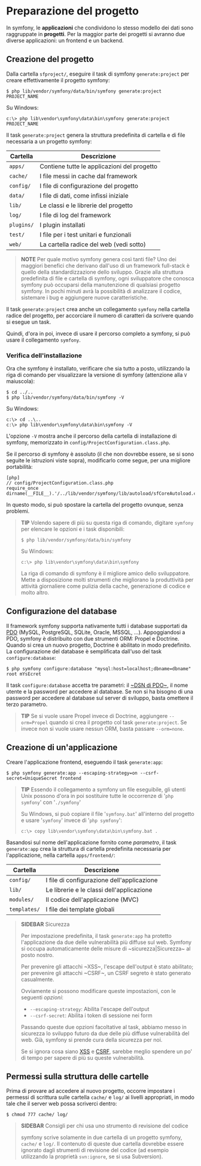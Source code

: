 Preparazione del progetto
=========================

In symfony, le **applicazioni** che condividono lo stesso modello dei dati
sono raggruppate in **progetti**. Per la maggior parte dei progetti si
avranno due diverse applicazioni: un frontend e un backend.

Creazione del progetto
----------------------

Dalla cartella `sfproject/`, eseguire il task di symfony `generate:project`
per creare effettivamente il progetto symfony:

    $ php lib/vendor/symfony/data/bin/symfony generate:project PROJECT_NAME

Su Windows:

    c:\> php lib\vendor\symfony\data\bin\symfony generate:project PROJECT_NAME

Il task `generate:project` genera la struttura predefinita di cartella e di
file necessaria a un progetto symfony:

 | Cartella    | Descrizione
 | ----------- | ----------------------------------
 | `apps/`     | Contiene tutte le applicazioni del progetto
 | `cache/`    | I file messi in cache dal framework
 | `config/`   | I file di configurazione del progetto
 | `data/`     | I file di dati, come infissi iniziale
 | `lib/`      | Le classi e le librerie del progetto
 | `log/`      | I file di log del framework
 | `plugins/`  | I plugin installati
 | `test/`     | I file per i test unitari e funzionali
 | `web/`      | La cartella radice del web (vedi sotto)

>**NOTE**
>Per quale motivo symfony genera così tanti file? Uno dei maggiori
>benefici che derivano dall'uso di un framework full-stack è quello
>della standardizzazione dello sviluppo. Grazie alla struttura
>predefinita di file e cartella di symfony, ogni sviluppatore che
>conosca symfony può occuparsi della manutenzione di qualsiasi
>progetto symfony. In pochi minuti avrà la possibilità
>di analizzare il codice, sistemare i bug e aggiungere nuove
>caratteristiche.

Il task `generate:project` crea anche un collegamento `symfony` nella
cartella radice del progetto, per accorciare il numero di caratteri
da scrivere quando si esegue un task.

Quindi, d'ora in poi, invece di usare il percorso completo a symfony,
si può usare il collegamento `symfony`.

### Verifica dell'installazione

Ora che symfony è installato, verificare che sia tutto a posto, utilizzando la riga di comando
per visualizzare la versione di symfony (attenzione alla `V` maiuscola):

    $ cd ../..
    $ php lib/vendor/symfony/data/bin/symfony -V

Su Windows:

    c:\> cd ..\..
    c:\> php lib\vendor\symfony\data\bin\symfony -V

L'opzione `-V` mostra anche il percorso della cartella di installazione di
symfony, memorizzato in `config/ProjectConfiguration.class.php`.

Se il percorso di symfony è assoluto (il che non dovrebbe essere, se si sono
seguite le istruzioni viste sopra), modificarlo come segue, per una
migliore portabilità:

    [php]
    // config/ProjectConfiguration.class.php
    require_once dirname(__FILE__).'/../lib/vendor/symfony/lib/autoload/sfCoreAutoload.class.php';

In questo modo, si può spostare la cartella del progetto ovunque, senza
problemi.

>**TIP**
>Volendo sapere di più su questa riga di comando, digitare 
>`symfony` per elencare le opzioni e i task disponibili:
>
>     $ php lib/vendor/symfony/data/bin/symfony
>
>Su Windows:
>
>     c:\> php lib\vendor\symfony\data\bin\symfony
>
>La riga di comando di symfony è il migliore amico dello sviluppatore. Mette
>a disposizione molti strumenti che migliorano la produttività per 
>attività giornaliere come pulizia della cache, generazione di codice e molto
>altro.

Configurazione del database
---------------------------

Il framework symfony supporta nativamente tutti i database
supportati da [PDO]((http://www.php.net/PDO)) (MySQL, PostgreSQL,
SQLite, Oracle, MSSQL, ...). Appoggiandosi a PDO, symfony è distribuito
con due strumenti ORM: Propel e Doctrine. Quando si crea un nuovo
progetto, Doctrine è abilitato in modo predefinito. La configurazione
del database è semplificata dall'uso del task `configure:database`:

    $ php symfony configure:database "mysql:host=localhost;dbname=dbname" root mYsEcret

Il task `configure:database` accetta tre parametri: il
[~DSN di PDO~](http://www.php.net/manual/it/pdo.drivers.php), il nome utente e
la password per accedere al database. Se non si ha bisogno di una password per
accedere al database sul server di sviluppo, basta omettere il terzo parametro.

>**TIP**
>Se si vuole usare Propel invece di Doctrine, aggiungere `--orm=Propel` quando
>si crea il progetto col task `generate:project`. Se invece non si vuole
>usare nessun ORM, basta passare `--orm=none`.

Creazione di un'applicazione
----------------------------

Creare l'applicazione frontend, eseguendo il task `generate:app`:

    $ php symfony generate:app --escaping-strategy=on --csrf-secret=UniqueSecret frontend

>**TIP**
>Essendo il collegamento a symfony un file eseguibile, gli utenti Unix
>possono d'ora in poi sostituire tutte le occorrenze di '`php symfony`'
>con '`./symfony`'
>
>Su Windows, si può copiare il file '`symfony.bat`' all'interno del
>progetto e usare '`symfony`' invece di '`php symfony`':
>
>     c:\> copy lib\vendor\symfony\data\bin\symfony.bat .

Basandosi sul nome dell'applicazione fornito come *parametro*, il task
`generate:app` crea la struttura di cartella predefinita necessaria
per l'applicazione, nella cartella `apps/frontend/`:

 | Cartella     | Descrizione
 | ------------ | -------------------------------------
 | `config/`    | I file di configurazione dell'applicazione
 | `lib/`       | Le librerie e le classi dell'applicazione
 | `modules/`   | Il codice dell'applicazione (MVC)
 | `templates/` | I file dei template globali

>**SIDEBAR**
>Sicurezza
>
>Per impostazione predefinita, il task `generate:app` ha protetto
>l'applicazione da due delle vulnerabilità più diffuse sul web.
>Symfony si occupa automaticamente delle misure di ~sicurezza|Sicurezza~
>al posto nostro.
>
>Per prevenire gli attacchi ~XSS~, l'escape dell'output è stato abilitato;
>per prevenire gli attacchi ~CSRF~, un CSRF segreto è stato generato
>casualmente.
>
>Ovviamente si possono modificare queste impostazioni, con le seguenti
>*opzioni*:
>
>  * `--escaping-strategy`: Abilita l'escape dell'output
>  * `--csrf-secret`: Abilita i token di sessione nei form
>
>Passando queste due opzioni facoltative al task, abbiamo messo in sicurezza
>lo sviluppo futuro da due delle più diffuse vulnerabilità del web. Già, symfony
>si prende cura della sicurezza per noi.
>
>Se si ignora cosa siano 
>[XSS](http://it.wikipedia.org/wiki/Cross-site_scripting) e
>[CSRF](http://it.wikipedia.org/wiki/CSRF), sarebbe meglio spendere un po' di tempo
>per sapere di più su queste vulnerabilità.

Permessi sulla struttura delle cartelle
---------------------------------------

Prima di provare ad accedere al nuovo progetto, occorre impostare i
permessi di scrittura sulle cartella `cache/` e `log/` ai livelli
appropriati, in modo tale che il server web possa scriverci dentro:

    $ chmod 777 cache/ log/

>**SIDEBAR**
>Consigli per chi usa uno strumento di revisione del codice
>
>symfony scrive solamente in due cartella di un progetto symfony,
>`cache/` e `log/`. Il contenuto di queste due cartella dovrebbe essere
>ignorato dagli strumenti di revisione del codice (ad esempio
>utilizzando la proprietà `svn:ignore`, se si usa Subversion).
